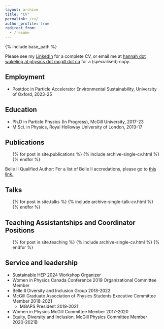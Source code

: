 ```yaml
---
layout: archive
title: "CV"
permalink: /cv/
author_profile: true
redirect_from:
  - /resume
---
```


{% include base_path %}

Please see my [LinkedIn](https://www.linkedin.com/in/hmwakeling/) for a complete CV, or email me at [hannah dot wakeling at physics dot mcgill dot ca](hannah.wakeling@physics.mcgill.ca) for a (specialised) copy.

Employment
------
* Postdoc in Particle Accelerator Environmental Sustainability, University of Oxford, 2023-25

Education
------
* Ph.D in Particle Physics (In Progress), McGill University, 2017-23
* M.Sci. in Physics, Royal Holloway University of London, 2013-17

Publications
------
  <ul>{% for post in site.publications %}
    {% include archive-single-cv.html %}
  {% endfor %}</ul>
  
Belle II Qualified Author:
For a list of Belle II accredations, please go to <u><a href="https://inspirehep.net/literature?sort=mostrecent&size=250&page=1&q=collaboration%3ABelle-II">this link</a>.</u>
  
Talks
------
  <ul>{% for post in site.talks %}
    {% include archive-single-talk-cv.html %}
  {% endfor %}</ul>
  
Teaching Assistantships and Coordinator Positions
------
  <ul>{% for post in site.teaching %}
    {% include archive-single-cv.html %}
  {% endfor %}</ul>

Service and leadership
------
* Sustainable HEP 2024 Workshop Organizer
* Women in Physics Canada Conference 2019 Organizational Committee Member
* Belle II Diversity and Inclusion Group 2018-2022
* McGill Graduate Association of Physics Students Executive Committee Member 2018-2021
  * MGAPS President 2019-2021
* Women in Physics McGill Committee Member 2017-2020
* Equity, Diversity and Inclusion, McGill Physics Committee Member 2020-2021B